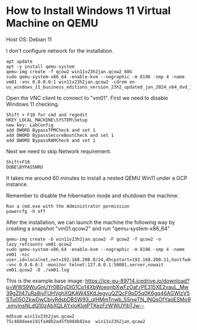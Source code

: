 # How to Install Windows 11 Virtual Machine on QEMU

Host OS: Debian 11

I don't configure network for the installation.
```
apt update
apt -y install qemu-system
qemu-img create -f qcow2 win11v23h2jan.qcow2 60G
sudo qemu-system-x86_64 -enable-kvm --nographic -m 8196 -smp 4 -name vm01 -vnc 0.0.0.0:1 win11v23h2jan.qcow2 -cdrom en-us_windows_11_business_editions_version_23h2_updated_jan_2024_x64_dvd_12855bc9.iso
```

Open the VNC client to connect to "vm01".
First we need to disable Windows 11 checking.
```
Shift + F10 for cmd and regedit
HKEY_LOCAL_MACHINE\SYSTEM\Setup
new key: LabConfig
add DWORD BypassTPMCheck and set 1
add DWORD BypassSecureBootCheck and set 1
add DWORD BypassRAMCheck and set 1
```
Next we need to skip Network requirement.
```
Shift+F10
OOBE\BYPASSNRO
```
It takes me around 60 minutes to install a nested QEMU Win11 under a GCP instance.

Remember to disable the hibernation mode and shutdown the machine.
```
Run a cmd.exe with the Administrator permission
powercfg -h off
```

After the installation, we can launch the machine the following way by creating a snapshot "vm01.qcow2" and run "qemu-system-x86_64"
```
qemu-img create -b win11v23h2jan.qcow2 -F qcow2 -f qcow2 -o lazy_refcounts vm01.qcow2
sudo qemu-system-x86_64 -enable-kvm --nographic -m 8196 -smp 4 -name vm01 -nic user,id=localnet,net=192.168.200.0/24,dhcpstart=192.168.200.11,hostfwd=tcp::3389-:3389,hostfwd=tcp::443-:443 -vnc 0.0.0.0:1 -monitor telnet:127.0.0.1:50001,server,nowait vm01.qcow2 -D ./vm01.log
```

This is the example base image:
https://ice-eu-89714.icedrive.io/download?p=WWS9WuGnUYr0BGyDIG1Co14XbWoeonbXwFzOaf.rPE315XE2vauL_Mw39gZIl47uRa8iyFUHVghXQKAW4SKdJegyuQZQcF9pD5q0K6gq46AGWlzV5STu05OZkwDwCbjvRdsbDBSW93_qlHMmTnwb_5SnwTN_INQsOfYapESMo9.xmyInsNLdQ10zAbXQLAYxloKlotPTKezFzWWUYlbTJw--

```
md5sum win11v23h2jan.qcow2
75c468daee191fa48b2a45fb9d4b82ea  win11v23h2jan.qcow2
```
